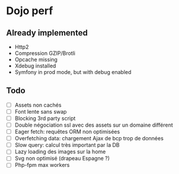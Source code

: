 # Dojo perf

## Already implemented

- Http2
- Compression GZIP/Brotli
- Opcache missing
- Xdebug installed
- Symfony in prod mode, but with debug enabled


## Todo

- [ ] Assets non cachés
- [ ] Font lente sans swap
- [ ] Blocking 3rd party script
- [ ] Double négociation ssl avec des assets sur un domaine différent
- [ ] Eager fetch: requêtes ORM non optimisées
- [ ] Overfetching data: chargement Ajax de bcp trop de données
- [ ] Slow query: calcul très important par la DB
- [ ] Lazy loading des images sur la home
- [ ] Svg non optimisé (drapeau Espagne ?)
- [ ] Php-fpm max workers
